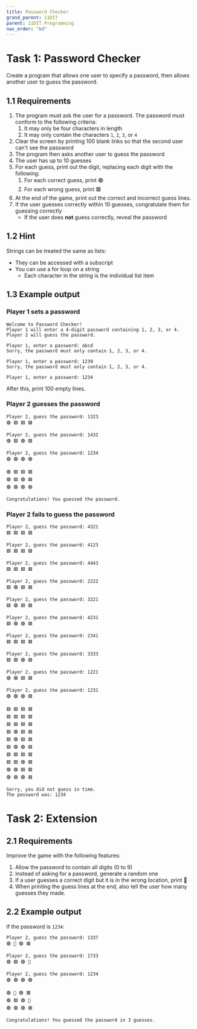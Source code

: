 ```yaml
---
title: Password Checker
grand_parent: 11DIT
parent: 11DIT Programming
nav_order: "bd"
---
```


# Task 1: Password Checker

Create a program that allows one user to specify a password, then allows another user to guess the password.

## 1.1 Requirements

1. The program must ask the user for a password. The password must conform to the following criteria:
    1. It may only be four characters in length
    2. It may only contain the characters ``1``, ``2``, ``3``, or ``4``
2. Clear the screen by printing 100 blank links so that the second user can't see the password
3. The program then asks another user to guess the password
4. The user has up to 10 guesses
5. For each guess, print out the digit, replacing each digit with the following:
    1. For each correct guess, print 🟢
    2. For each wrong guess, print 🟥
6. At the end of the game, print out the correct and incorrect guess lines.
7. If the user guesses correctly within 10 guesses, congratulate them for guessing correctly
    - If the user does **not** guess correctly, reveal the password

## 1.2 Hint

Strings can be treated the same as lists:
- They can be accessed with a subscript
- You can use a for loop on a string
  - Each character in the string is the individual list item

## 1.3 Example output

### Player 1 sets a password

```
Welcome to Password Checker!
Player 1 will enter a 4-digit password containing 1, 2, 3, or 4.
Player 2 will guess the password.

Player 1, enter a password: abcd
Sorry, the password must only contain 1, 2, 3, or 4.

Player 1, enter a password: 1239
Sorry, the password must only contain 1, 2, 3, or 4.

Player 1, enter a password: 1234
```

After this, print 100 empty lines.

### Player 2 guesses the password

```
Player 2, guess the password: 1323
🟢 🟥 🟥 🟥

Player 2, guess the password: 1432
🟢 🟥 🟢 🟥

Player 2, guess the password: 1234
🟢 🟢 🟢 🟢

🟢 🟥 🟥 🟥
🟢 🟥 🟢 🟥
🟢 🟢 🟢 🟢

Congratulations! You guessed the password.
```

### Player 2 fails to guess the password

```
Player 2, guess the password: 4321
🟥 🟥 🟥 🟥

Player 2, guess the password: 4123
🟥 🟥 🟥 🟥

Player 2, guess the password: 4443
🟥 🟥 🟥 🟥

Player 2, guess the password: 2222
🟥 🟢 🟥 🟥

Player 2, guess the password: 3221
🟥 🟢 🟥 🟥

Player 2, guess the password: 4231
🟥 🟢 🟢 🟥

Player 2, guess the password: 2341
🟥 🟥 🟥 🟥

Player 2, guess the password: 3333
🟥 🟥 🟢 🟥

Player 2, guess the password: 1221
🟢 🟢 🟥 🟥

Player 2, guess the password: 1231
🟢 🟢 🟢 🟥

🟥 🟥 🟥 🟥
🟥 🟥 🟥 🟥
🟥 🟥 🟥 🟥
🟥 🟢 🟥 🟥
🟥 🟢 🟥 🟥
🟥 🟢 🟢 🟥
🟥 🟥 🟥 🟥
🟥 🟥 🟢 🟥
🟢 🟢 🟥 🟥
🟢 🟢 🟢 🟥

Sorry, you did not guess in time.
The password was: 1234
```

# Task 2: Extension

## 2.1 Requirements

Improve the game with the following features:

1. Allow the password to contain all digits (0 to 9)
2. Instead of asking for a password, generate a random one
3. If a user guesses a correct digit but it is in the wrong location, print 🔶
4. When printing the guess lines at the end, also tell the user how many guesses they made.

## 2.2 Example output

If the password is ``1234``:

```
Player 2, guess the password: 1337
🟢 🔶 🟢 🟥

Player 2, guess the password: 1733
🟢 🟥 🟢 🔶

Player 2, guess the password: 1234
🟢 🟢 🟢 🟢

🟢 🔶 🟢 🟥
🟢 🟥 🟢 🔶
🟢 🟢 🟢 🟢

Congratulations! You guessed the password in 3 guesses.
```